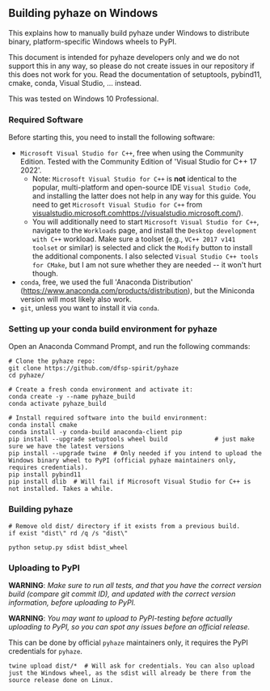 ## Building pyhaze on Windows

This explains how to manually build pyhaze under Windows to distribute binary, platform-specific Windows wheels to PyPI.

This document is intended for pyhaze developers only and we do not support this in any way, so please do not create issues in our repository if this does not work for you. Read the documentation of setuptools, pybind11, cmake, conda, Visual Studio, ... instead.

This was tested on Windows 10 Professional.


### Required Software

Before starting this, you need to install the following software:

* `Microsoft Visual Studio for C++`, free when using the Community Edition. Tested with the Community Edition of 'Visual Studio for C++ 17 2022'.
  - Note: `Microsoft Visual Studio for C++` is **not** identical to the popular, multi-platform and open-source IDE `Visual Studio Code`, and installing the latter does not help in any way for this guide. You need to get `Microsoft Visual Studio for C++` from [visualstudio.microsoft.com]()https://visualstudio.microsoft.com/).
  - You will additionally need to start `Microsoft Visual Studio for C++`, navigate to the `Workloads` page, and install the `Desktop development with C++` workload. Make sure a toolset (e.g., `VC++ 2017 v141 toolset` or similar) is selected and click the `Modify` button to install the additional components. I also selected `Visual Studio C++ tools for CMake`, but I am not sure whether they are needed -- it won't hurt though.
* `conda`, free, we used the full 'Anaconda Distribution' (https://www.anaconda.com/products/distribution), but the Miniconda version will most likely also work.
* `git`, unless you want to install it via `conda`.

### Setting up your conda build environment for pyhaze

Open an Anaconda Command Prompt, and run the following commands:

```shell
# Clone the pyhaze repo:
git clone https://github.com/dfsp-spirit/pyhaze
cd pyhaze/

# Create a fresh conda environment and activate it:
conda create -y --name pyhaze_build
conda activate pyhaze_build

# Install required software into the build environment:
conda install cmake
conda install -y conda-build anaconda-client pip
pip install --upgrade setuptools wheel build             # just make sure we have the latest versions
pip install --upgrade twine  # Only needed if you intend to upload the Windows binary wheel to PyPI (official pyhaze maintainers only, requires credentials).
pip install pybind11
pip install dlib  # Will fail if Microsoft Visual Studio for C++ is not installed. Takes a while.
```

### Building pyhaze

```shell
# Remove old dist/ directory if it exists from a previous build.
if exist "dist\" rd /q /s "dist\"

python setup.py sdist bdist_wheel
```

### Uploading to PyPI

**WARNING**: *Make sure to run all tests, and that you have the correct version build (compare git commit ID), and updated with the correct version information, before uploading to PyPI.*

**WARNING**: *You may want to upload to PyPI-testing before actually uploading to PyPI, so you can spot any issues before an official release.*

This can be done by official `pyhaze` maintainers only, it requires the PyPI credentials for `pyhaze`.

```shell
twine upload dist/*  # Will ask for credentials. You can also upload just the Windows wheel, as the sdist will already be there from the source release done on Linux.
```

